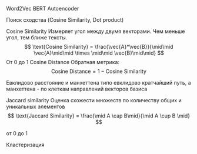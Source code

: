 Word2Vec
BERT
Autoencoder

Поиск сходства (Cosine Similarity, Dot product)

Cosine Similarity
Измеряет угол между двумя векторами. Чем меньше угол, тем ближе тексты.
$$
\text{Cosine Similarity} = \frac{\vec{A}*\vec{B}}{\mid\mid \vec{A}\mid\mid \times \mid\mid \vec{B}\mid\mid}
$$
От 0 до 1
Cosine Distance Обратная метрика:
$$
\text{Cosine Distance} = 1 - \text{Cosine Similarity}
$$

Евклидово расстояние и манхеттена типо евклидово кратчайший путь, а манхеттена - по клеткам направлений векторов базиса

Jaccard similarity
Оценка схожести множеств по количеству общих и уникальных элементов
$$
\text{Jaccard Similarity} = \frac{\mid A \cap B\mid}{\mid A \cup B \mid}
$$

от 0 до 1

Кластеризация




